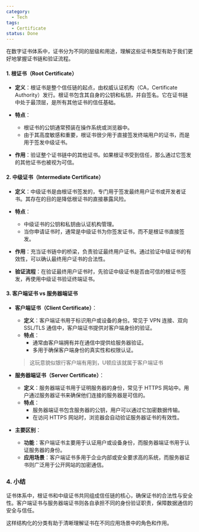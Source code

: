 ```yaml
---
category:
  - Tech
tags:
  - Certificate
status: Done
---
```




在数字证书体系中，证书分为不同的层级和用途，理解这些证书类型有助于我们更好地掌握证书链和验证流程。

#### 1. 根证书（Root Certificate）

- **定义**：根证书是整个信任链的起点，由权威认证机构（CA，Certificate Authority）发行。根证书包含其自身的公钥和私钥，并自签名。它在证书链中处于最顶层，是所有其他证书的信任基础。
  
- **特点**：
  - 根证书的公钥通常预装在操作系统或浏览器中。
  - 由于其高度敏感和重要，根证书很少用于直接签发终端用户的证书，而是用于签发中级证书。

- **作用**：验证整个证书链中的其他证书。如果根证书受到信任，那么通过它签发的其他证书也被视为可信。

#### 2. 中级证书（Intermediate Certificate）

- **定义**：中级证书是由根证书签发的，专门用于签发最终用户证书或开发者证书。其存在的目的是降低根证书的直接暴露风险。
  
- **特点**：
  - 中级证书的公钥和私钥由认证机构管理。
  - 当你申请证书时，通常是中级证书为你签发证书，而不是根证书直接签发。
  
- **作用**：充当证书链中的桥梁，负责验证最终用户证书。通过验证中级证书的有效性，可以确认最终用户证书的合法性。

- **验证流程**：在验证最终用户证书时，先验证中级证书是否由可信的根证书签发，再使用中级证书验证终端证书。

#### 3. 客户端证书 vs 服务器端证书

- **客户端证书（Client Certificate）**：
  - **定义**：客户端证书用于标识用户或设备的身份。常见于 VPN 连接、双向 SSL/TLS 通信中，客户端证书提供对客户端身份的验证。
  - **特点**：  
     - 通常由客户端拥有并在通信中提供给服务器验证。  
     - 多用于确保客户端身份的真实性和权限认证。
   
   >这玩意貌似银行客户端有用到，U顿应该就属于客户端证书
  
- **服务器端证书（Server Certificate）**：
  - **定义**：服务器端证书用于证明服务器的身份，常见于 HTTPS 网站中。用户通过服务器证书来确保他们连接的服务器是可信的。
  - **特点**：
    - 服务器端证书包含服务器的公钥，用户可以通过它加密数据传输。
    - 在访问 HTTPS 网站时，浏览器会自动验证服务器证书的有效性。
  
- **主要区别**：
  - **功能**：客户端证书主要用于认证用户或设备身份，而服务器端证书用于认证服务器的身份。
  - **应用场景**：客户端证书多用于企业内部或安全要求高的系统，而服务器证书则广泛用于公开网站的加密通信。
  
### 4. 小结

证书体系中，根证书和中级证书共同组成信任链的核心，确保证书的合法性与安全性。客户端证书与服务器端证书则各自承担不同的身份验证职责，保障数据通信的安全与信任。

这样结构化的分类有助于清晰理解证书在不同应用场景中的角色和作用。